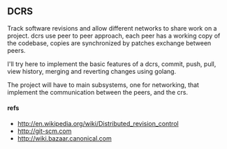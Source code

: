 ## DCRS

Track software revisions and allow different networks to share work on a project.
dcrs use peer to peer approach, each peer has a working copy of the codebase, copies
are synchronized by patches exchange between peers.

I'll try here to implement the basic features of a dcrs, commit, push, pull, view history,
merging and reverting changes using golang.

The project will have to main subsystems, one for networking, that implement the communication
between the peers, and the crs.

#### refs

- http://en.wikipedia.org/wiki/Distributed_revision_control
- http://git-scm.com
- http://wiki.bazaar.canonical.com
